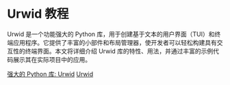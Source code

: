 # Urwid 教程

<show-structure depth="3"/>

Urwid 是一个功能强大的 Python 库，用于创建基于文本的用户界面（TUI）和终端应用程序。它提供了丰富的小部件和布局管理器，使开发者可以轻松构建具有交互性的终端界面。本文将详细介绍 Urwid 库的特性、用法，并通过丰富的示例代码展示其在实际项目中的应用。


<seealso>
<category ref="ref_docs">
    <a href="https://mp.weixin.qq.com/s/dB5r_hIfAE0QhdZdqoTzdQ">强大的 Python 库: Urwid</a>
</category>
<category ref="ref_github">
    <a href="https://github.com/urwid/urwid">Urwid</a>
</category>
<category ref="ref_issues">
</category>
<category ref="ref_hf">
</category>
<category ref="ref_ms">
</category>
</seealso>



